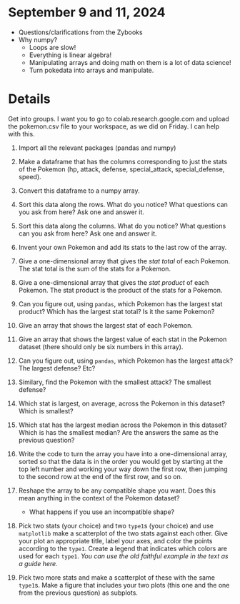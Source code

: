 # September 9 and 11, 2024
- Questions/clarifications from the Zybooks
- Why numpy?
    - Loops are slow!
    - Everything is linear algebra!
    - Manipulating arrays and doing math on them is a lot of data science!
    - Turn pokedata into arrays and manipulate.

# Details

Get into groups. I want you to go to colab.research.google.com and upload the pokemon.csv file to your workspace, as we did on Friday. I can help with this.

1. Import all the relevant packages (pandas and numpy)

1. Make a dataframe that has the columns corresponding to just the stats of the Pokemon (hp, attack, defense, special_attack, special_defense, speed). 

2. Convert this dataframe to a numpy array.

3. Sort this data along the rows. What do you notice? What questions can you ask from here? Ask one and answer it.

4. Sort this data along the columns. What do you notice? What questions can you ask from here? Ask one and answer it.

5. Invent your own Pokemon and add its stats to the last row of the array.

6. Give a one-dimensional array that gives the *stat total* of each Pokemon. The stat total is the sum of the stats for a Pokemon.

7. Give a one-dimensional array that gives the *stat product* of each Pokemon. The stat product is the product of the stats for a Pokemon.

8. Can you figure out, using `pandas`, which Pokemon has the largest stat product? Which has the largest stat total? Is it the same Pokemon?

9. Give an array that shows the largest stat of each Pokemon. 

10. Give an array that shows the largest value of each stat in the Pokemon dataset (there should only be six numbers in this array).

11. Can you figure out, using `pandas`, which Pokemon has the largest attack? The largest defense? Etc?

12. Similary, find the Pokemon with the smallest attack? The smallest defense?

13. Which stat is largest, on average, across the Pokemon in this dataset? Which is smallest?

13. Which stat has the largest median across the Pokemon in this dataset? Which is has the smallest median? Are the answers the same as the previous question?

6. Write the code to turn the array you have into a one-dimensional array, sorted so that the data is in the order you would get by starting at the top left number and working your way down the first row, then jumping to the second row at the end of the first row, and so on.

15. Reshape the array to be any compatible shape you want. Does this mean anything in the context of the Pokemon dataset? 
    - What happens if you use an incompatible shape?

16. Pick two stats (your choice) and two `type1`s (your choice) and use `matplotlib` make a scatterplot of the two stats against each other. Give your plot an appropriate title, label your axes, and color the points according to the `type1`. Create a legend that indicates which colors are used for each `type1`. *You can use the old faithful example in the text as a guide here.*

17. Pick two more stats and make a scatterplot of these with the same `type1`s. Make a figure that includes your two plots (this one and the one from the previous question) as subplots.